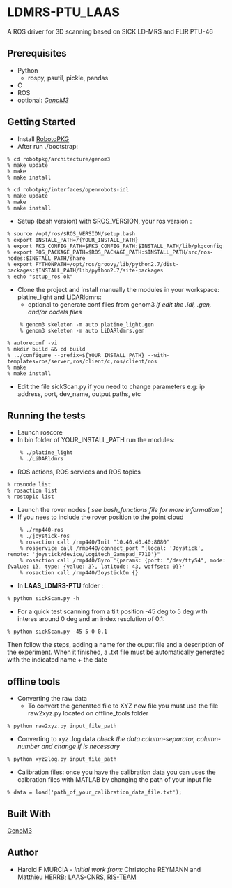 # **LDMRS-PTU_LAAS**
A ROS driver for 3D scanning based on SICK LD-MRS and FLIR PTU-46

## Prerequisites
* Python
    * rospy, psutil, pickle, pandas
* C
* ROS
* optional: *[GenoM3](https://www.openrobots.org/wiki/genom3)*

## Getting Started
* Install [RobotoPKG](http://robotpkg.openrobots.org/install.html)
* After run ./bootstrap:
```
% cd robotpkg/architecture/genom3
% make update
% make
% make install
```
```
% cd robotpkg/interfaces/openrobots-idl
% make update
% make
% make install
```

* Setup (bash version) with $ROS_VERSION, your ros version :

```
% source /opt/ros/$ROS_VERSION/setup.bash
% export INSTALL_PATH=/{YOUR_INSTALL_PATH}
% export PKG_CONFIG_PATH=$PKG_CONFIG_PATH:$INSTALL_PATH/lib/pkgconfig
% export ROS_PACKAGE_PATH=$ROS_PACKAGE_PATH:$INSTALL_PATH/src/ros-nodes:$INSTALL_PATH/share
% export PYTHONPATH=/opt/ros/groovy/lib/python2.7/dist-packages:$INSTALL_PATH/lib/python2.7/site-packages
% echo "setup_ros ok"
```

* Clone the project and install manually the modules in your workspace: platine_light and LiDARldmrs:
    * optional to generate conf files from genom3 *if edit the .idl, .gen, and/or codels files*
```
    % genom3 skeleton -m auto platine_light.gen
    % genom3 skeleton -m auto LiDARldmrs.gen
```

```
% autoreconf -vi
% mkdir build && cd build
% ../configure --prefix=${YOUR_INSTALL_PATH} --with-templates=ros/server,ros/client/c,ros/client/ros
% make
% make install
```
* Edit the file sickScan.py if you need to change parameters e.g: ip address, port, dev_name, output paths, etc

## Running the tests
* Launch roscore
* In bin folder <i class="icon-folder-open"></i> of YOUR_INSTALL_PATH run the modules:
```
    % ./platine_light
    % ./LiDARldmrs
```
* ROS actions, ROS services and ROS topics
```
% rosnode list
% rosaction list
% rostopic list
```
* Launch the rover nodes ( *see bash_functions file for more information* )
* If you nees to include the rover position to the point cloud
```
    % ./rmp440-ros
    % ./joystick-ros
    % rosaction call /rmp440/Init "10.40.40.40:8080"
    % rosservice call /rmp440/connect_port "{local: 'Joystick', remote: 'joystick/device/Logitech_Gamepad_F710'}"
    % rosaction call /rmp440/Gyro '{params: {port: "/dev/ttyS4", mode: {value: 1}, type: {value: 3}, latitude: 43, woffset: 0}}'
    % rosaction call /rmp440/JoystickOn {}
```

* In **LAAS_LDMRS-PTU** folder <i class="icon-folder-open"></i>:
```
% python sickScan.py -h
```
* For a quick test scanning from a tilt position -45 deg to 5 deg with interes around 0 deg and an index resolution of 0.1:
```
% python sickScan.py -45 5 0 0.1
```
Then follow the steps, adding a name for the ouput file and a description of the experiment. When it finished, a .txt file must be automatically generated with the indicated name + the date

## offline tools
* Converting the raw data
    * To convert the generated file to XYZ new file you must use the file raw2xyz.py located on offline_tools folder  <i class="icon-folder-open"></i>
```
% python raw2xyz.py input_file_path
```
* Converting to xyz .log data *check the data column-separator, column-number and change if is necessary*
```
% python xyz2log.py input_file_path
```
* Calibration files: once you have the calibration data you can uses the calbration files with MATLAB by changing the path of your input file
```
% data = load('path_of_your_calibration_data_file.txt');
```

## Built With
[GenoM3](https://www.openrobots.org/wiki/genom3)

## Author
* Harold F MURCIA - *Initial work from:*  Christophe REYMANN and  Matthieu HERRB; LAAS-CNRS, [RIS-TEAM](https://www.laas.fr/public/en)
